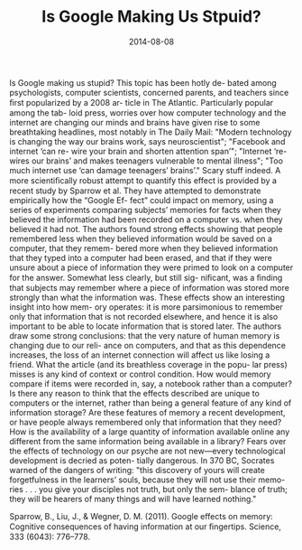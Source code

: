 ﻿---
layout: post
title: "Is Google Making Us Stpuid?"
date: 2014-08-08
---
Is Google making us stupid? This topic has been hotly de-
bated among psychologists, computer scientists, concerned 
parents, and teachers since ﬁrst popularized by a 2008 ar-
ticle in  The Atlantic. Particularly popular among the tab-
loid press, worries over how computer technology and the 
internet are changing our minds and brains have given rise 
to some breathtaking headlines, most notably in The Daily 
Mail: "Modern technology is changing the way our brains 
work, says neuroscientist"; "Facebook and internet ‘can re-
wire your brain and shorten attention span’"; "Internet ‘re-
wires our brains’ and makes teenagers vulnerable to mental 
illness"; "Too much internet use ‘can damage teenagers’ 
brains’." Scary stuff indeed.
A more scientiﬁcally robust attempt to quantify this effect 
is provided by a recent study by Sparrow et al. They have 
attempted to demonstrate empirically how the “Google Ef-
fect” could impact on memory, using a series of experiments 
comparing subjects’ memories for facts when they believed 
the information had been recorded on a computer vs. when 
they believed it had not. The authors found strong effects 
showing that people remembered less when they believed 
information would be saved on a computer, that they remem-
bered more when they believed information that they typed 
into a computer had been erased, and that if they were unsure 
about a piece of information they were primed to look on a 
computer for the answer. Somewhat less clearly, but still sig-
niﬁcant, was a ﬁnding that subjects may remember where a 
piece of information was stored more strongly than what the 
information was.
These effects show an interesting insight into how mem-
ory operates: it is more parsimonious to remember only that 
information that is not recorded elsewhere, and hence it is 
also important to be able to locate information that is stored 
later. The authors draw some strong conclusions: that the 
very nature of human memory is changing due to our reli-
ance on computers, and that as this dependence increases, 
the loss of an internet connection will affect us like losing a 
friend.
What the article (and its breathless coverage in the popu-
lar press) misses is any kind of context or control condition. 
How would memory compare if items were recorded in, say, 
a notebook rather than a computer? Is there any reason to 
think that the effects described are unique to computers or 
the internet, rather than being a general feature of any kind of 
information storage? Are these features of memory a recent 
development, or have people always remembered only that 
information that they need? How is the availability of a large 
quantity of information available online any different from 
the same information being available in a library?
Fears over the effects of technology on our psyche are not 
new—every technological development is decried as poten-
tially dangerous. In 370 BC, Socrates warned of the dangers 
of writing: "this discovery of yours will create forgetfulness 
in the learners’ souls, because they will not use their memo-
ries . . . you give your disciples not truth, but only the sem-
blance of truth; they will be hearers of many things and will 
have learned nothing."

Sparrow, B., Liu, J., & Wegner, D. M. (2011). Google effects on 
memory: Cognitive consequences of having information at 
our ﬁngertips. Science, 333 (6043): 776–778.

